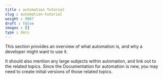 ```yaml
---
title : automation Tutorial
slug : automation-tutorial
weight : 9987
draft : false
images : []
type : docs
---
```


This section provides an overview of what automation is, and why a developer might want to use it.

It should also mention any large subjects within automation, and link out to the related topics.  Since the Documentation for automation is new, you may need to create initial versions of those related topics.

